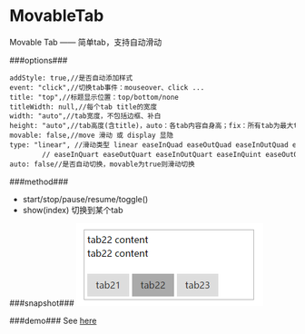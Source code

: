 # MovableTab
Movable Tab —— 简单tab，支持自动滑动

###options###
```html
addStyle: true,//是否自动添加样式
event: "click",//切换tab事件：mouseover、click ...
title: "top",//标题显示位置：top/bottom/none
titleWidth: null,//每个tab title的宽度
width: "auto",//tab宽度，不包括边框、补白
height: "auto",//tab高度(含title)，auto：各tab内容自身高；fix：所有tab为最大tab高；{num}：指定tab一致高度
movable: false,//move 滑动 或 display 显隐
type: "linear", //滑动类型 linear easeInQuad easeOutQuad easeInOutQuad easeInCubic easeOutCubic easeInOutCubic
        // easeInQuart easeOutQuart easeInOutQuart easeInQuint easeOutQuint easeInOutQuint easeInSine easeOutSine easeInOutSine
auto: false//是否自动切换，movable为true则滑动切换
```
###method###
+ start/stop/pause/resume/toggle()
+ show(index) 切换到某个tab

###snapshot###
![image](snapshot/test.png)

###demo###
See [here](http://tt-cc.cn/front-end/jquery-plugins/movableTab)